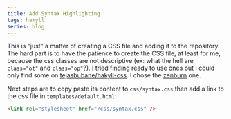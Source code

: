 ```yaml
---
title: Add Syntax Highlighting
tags: hakyll
series: blog
---
```


This is "just" a matter of creating a CSS file and adding it to the
repository. The hard part is to have the patience to create the CSS
file, at least for me, because the css classes are not descriptive
(ex: what the hell are `class="ot"` and `class="op"`?). I tried
finding ready to use ones but I could only find some on
[tejasbubane/hakyll-css](https://github.com/tejasbubane/hakyll-css). I
chose the
[zenburn](https://raw.githubusercontent.com/tejasbubane/hakyll-css/master/css/zenburn.css)
one.

Next steps are to copy paste its content to `css/syntax.css` then add
a link to the css file in `templates/default.html`:

``` html
<link rel="stylesheet" href="/css/syntax.css" />
```

